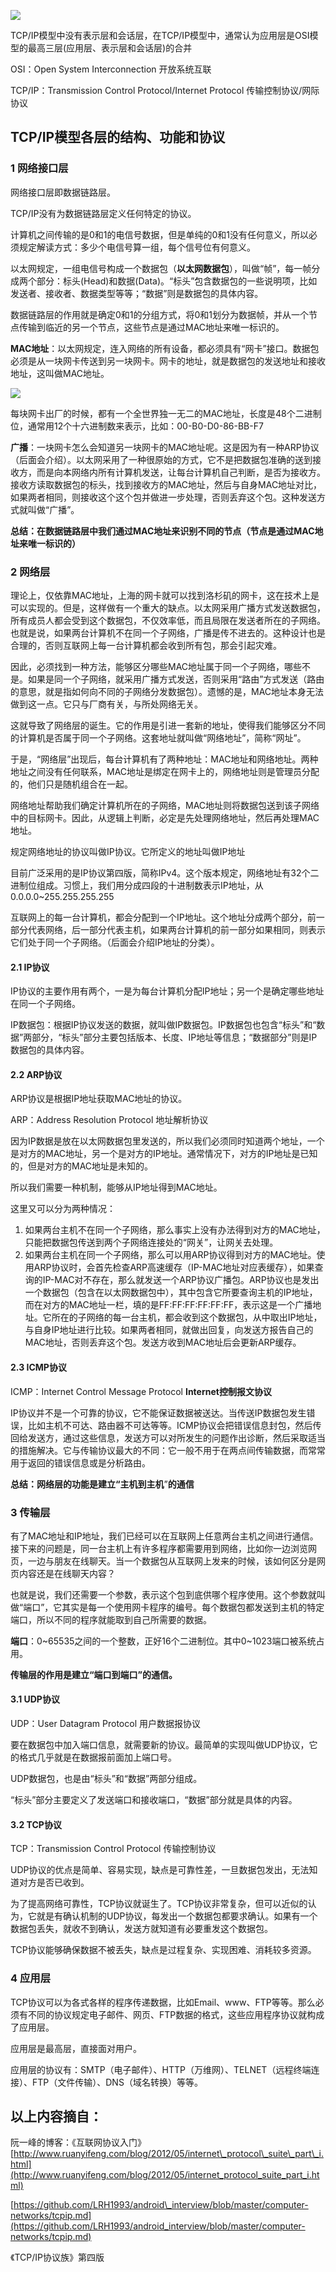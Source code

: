 ![](/assets/0001.png)

TCP/IP模型中没有表示层和会话层，在TCP/IP模型中，通常认为应用层是OSI模型的最高三层\(应用层、表示层和会话层\)的合并

OSI：Open System Interconnection 开放系统互联

TCP/IP：Transmission Control Protocol/Internet Protocol 传输控制协议/网际协议

## TCP/IP模型各层的结构、功能和协议

### 1 网络接口层

网络接口层即数据链路层。

TCP/IP没有为数据链路层定义任何特定的协议。

计算机之间传输的是0和1的电信号数据，但是单纯的0和1没有任何意义，所以必须规定解读方式：多少个电信号算一组，每个信号位有何意义。

以太网规定，一组电信号构成一个数据包（**以太网数据包**），叫做“帧”，每一帧分成两个部分：标头\(Head\)和数据\(Data\)。“标头”包含数据包的一些说明项，比如发送者、接收者、数据类型等等；“数据”则是数据包的具体内容。

数据链路层的作用就是确定0和1的分组方式，将0和1划分为数据帧，并从一个节点传输到临近的另一个节点，这些节点是通过MAC地址来唯一标识的。

**MAC地址**：以太网规定，连入网络的所有设备，都必须具有“网卡”接口。数据包必须是从一块网卡传送到另一块网卡。网卡的地址，就是数据包的发送地址和接收地址，这叫做MAC地址。

![](/assets/bg2012052905.jpg)

每块网卡出厂的时候，都有一个全世界独一无二的MAC地址，长度是48个二进制位，通常用12个十六进制数来表示，比如：00-B0-D0-86-BB-F7

**广播**：一块网卡怎么会知道另一块网卡的MAC地址呢。这是因为有一种ARP协议（后面会介绍）。以太网采用了一种很原始的方式，它不是把数据包准确的送到接收方，而是向本网络内所有计算机发送，让每台计算机自己判断，是否为接收方。接收方读取数据包的标头，找到接收方的MAC地址，然后与自身MAC地址对比，如果两者相同，则接收这个这个包并做进一步处理，否则丢弃这个包。这种发送方式就叫做“广播”。

**总结：在数据链路层中我们通过MAC地址来识别不同的节点（节点是通过MAC地址来唯一标识的）**

### 2 网络层

理论上，仅依靠MAC地址，上海的网卡就可以找到洛杉矶的网卡，这在技术上是可以实现的。但是，这样做有一个重大的缺点。以太网采用广播方式发送数据包，所有成员人都会受到这个数据包，不仅效率低，而且局限在发送者所在的子网络。也就是说，如果两台计算机不在同一个子网络，广播是传不进去的。这种设计也是合理的，否则互联网上每一台计算机都会收到所有包，那会引起灾难。

因此，必须找到一种方法，能够区分哪些MAC地址属于同一个子网络，哪些不是。如果是同一个子网络，就采用广播方式发送，否则采用“路由”方式发送（路由的意思，就是指如何向不同的子网络分发数据包）。遗憾的是，MAC地址本身无法做到这一点。它只与厂商有关，与所处网络无关。

这就导致了网络层的诞生。它的作用是引进一套新的地址，使得我们能够区分不同的计算机是否属于同一个子网络。这套地址就叫做“网络地址”，简称“网址”。

于是，“网络层”出现后，每台计算机有了两种地址：MAC地址和网络地址。两种地址之间没有任何联系，MAC地址是绑定在网卡上的，网络地址则是管理员分配的，他们只是随机组合在一起。

网络地址帮助我们确定计算机所在的子网络，MAC地址则将数据包送到该子网络中的目标网卡。因此，从逻辑上判断，必定是先处理网络地址，然后再处理MAC地址。

规定网络地址的协议叫做IP协议。它所定义的地址叫做IP地址

目前广泛采用的是IP协议第四版，简称IPv4。这个版本规定，网络地址有32个二进制位组成。习惯上，我们用分成四段的十进制数表示IP地址，从0.0.0.0~255.255.255.255

互联网上的每一台计算机，都会分配到一个IP地址。这个地址分成两个部分，前一部分代表网络，后一部分代表主机，如果两台计算机的前一部分如果相同，则表示它们处于同一个子网络。（后面会介绍IP地址的分类）。

#### 2.1 IP协议

IP协议的主要作用有两个，一是为每台计算机分配IP地址；另一个是确定哪些地址在同一个子网络。

IP数据包：根据IP协议发送的数据，就叫做IP数据包。IP数据包也包含“标头”和“数据”两部分，“标头”部分主要包括版本、长度、IP地址等信息；“数据部分”则是IP数据包的具体内容。

#### 2.2 ARP协议

ARP协议是根据IP地址获取MAC地址的协议。

ARP：Address Resolution Protocol 地址解析协议

因为IP数据是放在以太网数据包里发送的，所以我们必须同时知道两个地址，一个是对方的MAC地址，另一个是对方的IP地址。通常情况下，对方的IP地址是已知的，但是对方的MAC地址是未知的。

所以我们需要一种机制，能够从IP地址得到MAC地址。

这里又可以分为两种情况：

1. 如果两台主机不在同一个子网络，那么事实上没有办法得到对方的MAC地址，只能把数据包传送到两个子网络连接处的“网关”，让网关去处理。
2. 如果两台主机在同一个子网络，那么可以用ARP协议得到对方的MAC地址。使用ARP协议时，会首先检查ARP高速缓存（IP-MAC地址对应表缓存），如果查询的IP-MAC对不存在，那么就发送一个ARP协议广播包。ARP协议也是发出一个数据包（包含在以太网数据包中），其中包含它所要查询主机的IP地址，而在对方的MAC地址一栏，填的是FF:FF:FF:FF:FF:FF，表示这是一个广播地址。它所在的子网络的每一台主机，都会收到这个数据包，从中取出IP地址，与自身IP地址进行比较。如果两者相同，就做出回复，向发送方报告自己的MAC地址，否则丢弃这个包。发送方收到MAC地址后会更新ARP缓存。

#### 2.3 ICMP协议

ICMP：Internet Control Message Protocol **Internet控制报文协议**

IP协议并不是一个可靠的协议，它不能保证数据被送达。当传送IP数据包发生错误，比如主机不可达、路由器不可达等等。ICMP协议会把错误信息封包，然后传回给发送方，通过这些信息，发送方可以对所发生的问题作出诊断，然后采取适当的措施解决。它与传输协议最大的不同：它一般不用于在两点间传输数据，而常常用于返回的错误信息或是分析路由。

**总结：网络层的功能是建立“主机到主机**”**的通信**

### 3 传输层

有了MAC地址和IP地址，我们已经可以在互联网上任意两台主机之间进行通信。接下来的问题是，同一台主机上有许多程序都需要用到网络，比如你一边浏览网页，一边与朋友在线聊天。当一个数据包从互联网上发来的时候，该如何区分是网页内容还是在线聊天内容？

也就是说，我们还需要一个参数，表示这个包到底供哪个程序使用。这个参数就叫做“端口”，它其实是每一个使用网卡程序的编号。每个数据包都发送到主机的特定端口，所以不同的程序就能取到自己所需要的数据。

**端口**：0~65535之间的一个整数，正好16个二进制位。其中0~1023端口被系统占用。

**传输层的作用是建立“端口到端口”的通信。**

#### 3.1 UDP协议

UDP：User Datagram Protocol 用户数据报协议

要在数据包中加入端口信息，就需要新的协议。最简单的实现叫做UDP协议，它的格式几乎就是在数据报前面加上端口号。

UDP数据包，也是由“标头”和“数据”两部分组成。

“标头”部分主要定义了发送端口和接收端口，“数据”部分就是具体的内容。

#### 3.2 TCP协议

TCP：Transmission Control Protocol 传输控制协议

UDP协议的优点是简单、容易实现，缺点是可靠性差，一旦数据包发出，无法知道对方是否已收到。

为了提高网络可靠性，TCP协议就诞生了。TCP协议非常复杂，但可以近似的认为，它就是有确认机制的UDP协议，每发出一个数据包都要求确认。如果有一个数据包丢失，就收不到确认，发送方就知道有必要重发这个数据包。

TCP协议能够确保数据不被丢失，缺点是过程复杂、实现困难、消耗较多资源。

### 4 应用层

TCP协议可以为各式各样的程序传递数据，比如Email、www、FTP等等。那么必须有不同的协议规定电子邮件、网页、FTP数据的格式，这些应用程序协议就构成了应用层。

应用层是最高层，直接面对用户。

应用层的协议有：SMTP（电子邮件）、HTTP（万维网）、TELNET（远程终端连接）、FTP（文件传输）、DNS（域名转换）等等。

## 以上内容摘自：

阮一峰的博客：《互联网协议入门》[http://www.ruanyifeng.com/blog/2012/05/internet\_protocol\_suite\_part\_i.html](http://www.ruanyifeng.com/blog/2012/05/internet_protocol_suite_part_i.html)

[https://github.com/LRH1993/android\_interview/blob/master/computer-networks/tcpip.md](https://github.com/LRH1993/android_interview/blob/master/computer-networks/tcpip.md)

《TCP/IP协议族》第四版

